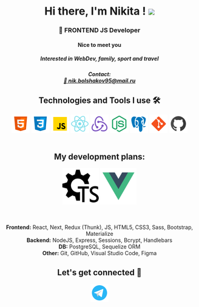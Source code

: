 <h1 align="center"> Hi there, I'm Nikita !
 <img src="https://github.com/blackcater/blackcater/raw/main/images/Hi.gif" height="32"/></h1>
<h3 align="center">🚀 FRONTEND JS Developer</h3>
<div align="center">
<h4>Nice to meet you<h4/>
<h5>Interested in WebDev, family, sport and travel<h5/>
Contact: 
 <br/>
<a href='#'>📩 nik.bolshakov95@mail.ru<a/>
 <br/>
 
</div>

<div align="center">
  <h2>Technologies and Tools I use 🛠️</h2>
  <a href='#'><img src='/IMG/icons8-html-5-48.png'></img></a>
  <a href='#'><img src='/IMG/icons8-css3-48.png'></img></a>
  <a href='#'><img src='/IMG/icons8-javascript-48.png'></img></a>
  <a href='#'><img src='/IMG/icons8-react-native-48.png'></img></a>
  <a href='#'><img src='/IMG/icons8-redux-48.png'></img></a>
  <a href='#'><img src='/IMG/icons8-node-js-48.png'></img></a>
  <a href='#'><img src='/IMG/icons8-postgresql-48.png'></img></a>
  <a href='#'><img src='/IMG/icons8-git-48.png'></img></a>
  <a href='#'><img src='/IMG/icons8-github-48.png'></img></a>
   
  </br>
  </br>
<div align="center">
<h2>My development plans:</h2>
  <a href='#'><img src='/IMG/icon-typescript.png'></img></a>
  <a href='#'><img src='/IMG/icon-vue.png'></img></a>
</div>
  </br>
  </br>
  
  <span>**Frontend:** React, Next, Redux (Thunk), JS, HTML5, CSS3, Sass, Bootstrap, Materialize </span></br>
  <span>**Backend:** NodeJS, Express, Sessions, Bcrypt, Handlebars</span></br>
  <span>**DB:** PostgreSQL, Sequelize ORM</span></br>
  <span>**Other:** Git, GitHub, Visual Studio Code, Figma</span></br>
</div>
<h2 align="center">Let's get connected 🤝</h2>
<div align="center">
  <a href='https://telegram.me/nikitaa_bolshakov' target="_blank"><img src='/IMG/icons8-telegram-app-48.png'></img></a>
</div>



